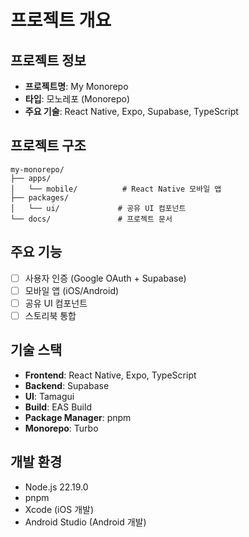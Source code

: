 # 프로젝트 개요

## 프로젝트 정보
- **프로젝트명**: My Monorepo
- **타입**: 모노레포 (Monorepo)
- **주요 기술**: React Native, Expo, Supabase, TypeScript

## 프로젝트 구조
```
my-monorepo/
├── apps/
│   └── mobile/          # React Native 모바일 앱
├── packages/
│   └── ui/             # 공유 UI 컴포넌트
└── docs/               # 프로젝트 문서
```

## 주요 기능
- [ ] 사용자 인증 (Google OAuth + Supabase)
- [ ] 모바일 앱 (iOS/Android)
- [ ] 공유 UI 컴포넌트
- [ ] 스토리북 통합

## 기술 스택
- **Frontend**: React Native, Expo, TypeScript
- **Backend**: Supabase
- **UI**: Tamagui
- **Build**: EAS Build
- **Package Manager**: pnpm
- **Monorepo**: Turbo

## 개발 환경
- Node.js 22.19.0
- pnpm
- Xcode (iOS 개발)
- Android Studio (Android 개발)
